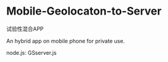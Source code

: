 # Mobile-Geolocaton-to-Server
试验性混合APP

An hybrid app on mobile phone for private use.

node.js: GSserver.js

